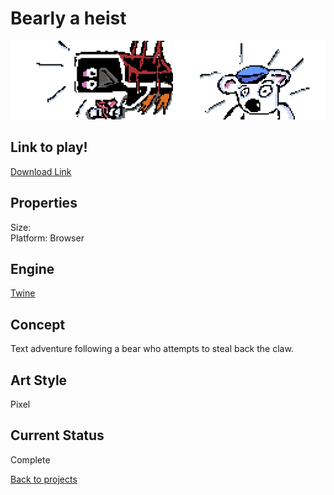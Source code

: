 # Bearly a heist

![bearBanner](intro2.png)

## Link to play!
[Download Link](https://green-game-17.gitlab.io/bearly-a-heist/)

## Properties
Size: <br>
Platform: Browser

## Engine
[Twine](https://twinery.org/)

## Concept
Text adventure following a bear who attempts to steal back the claw.

## Art Style
Pixel

## Current Status
Complete



[Back to projects](games.md)
